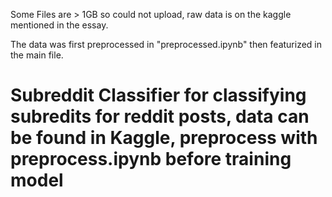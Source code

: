 Some Files are > 1GB so could not upload, raw data is on the kaggle mentioned in the essay. 

The data was first preprocessed in "preprocessed.ipynb" then featurized in the main file.
# Subreddit Classifier for classifying subredits for reddit posts, data can be found in Kaggle, preprocess with preprocess.ipynb before training model
